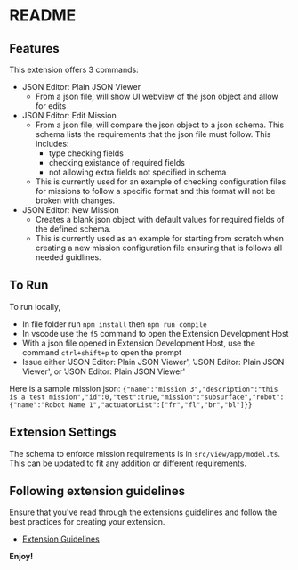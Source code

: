 # README

## Features

This extension offers 3 commands:
- JSON Editor: Plain JSON Viewer
    -  From a json file, will show UI webview of the json object and allow for edits
- JSON Editor: Edit Mission
    - From a json file, will compare the json object to a json schema. This schema lists the requirements that the json file must follow. This includes:
        - type checking fields
        - checking existance of required fields
        - not allowing extra fields not specified in schema
    - This is currently used for an example of checking configuration files for missions to follow a specific format and this format will not be broken with changes.
- JSON Editor: New Mission
    - Creates a blank json object with default values for required fields of the defined schema. 
    - This is currently used as an example for starting from scratch when creating a new mission configuration file ensuring that is follows all needed guidlines.


## To Run

To run locally, 
- In file folder run `npm install` then `npm run compile`
- In vscode use the `f5` command to open the Extension Development Host
- With a json file opened in Extension Development Host, use the command `ctrl+shift+p` to open the prompt
- Issue either 'JSON Editor: Plain JSON Viewer', 'JSON Editor: Plain JSON Viewer', or 'JSON Editor: Plain JSON Viewer'

Here is a sample mission json:
`{"name":"mission 3","description":"this is a test mission","id":0,"test":true,"mission":"subsurface","robot":{"name":"Robot Name 1","actuatorList":["fr","fl","br","bl"]}}`

## Extension Settings

The schema to enforce mission requirements is in `src/view/app/model.ts`. This can be updated to fit any addition or different requirements. 


## Following extension guidelines

Ensure that you've read through the extensions guidelines and follow the best practices for creating your extension.

* [Extension Guidelines](https://code.visualstudio.com/api/references/extension-guidelines)



**Enjoy!**
